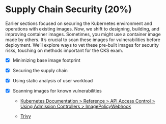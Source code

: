 
# Supply Chain Security (20%)

Earlier sections focused on securing the Kubernetes environment and operations with existing images. Now, we shift to designing, building, and improving container images. Sometimes, you might use a container image made by others. It’s crucial to scan these images for vulnerabilities before deployment. We’ll explore ways to vet these pre-built images for security risks, touching on methods important for the CKS exam.


- [x] Minimizing base image footprint

- [x] Securing the supply chain

- [x] Using static analysis of user workload

- [x] Scanning images for known vulnerabilities


    - [Kubernetes Documentation > Reference > API Access Control > Using Admission Controllers > ImagePolicyWebhook](https://kubernetes.io/docs/reference/access-authn-authz/admission-controllers/#imagepolicywebhook)

    - [Trivy](https://github.com/aquasecurity/trivy)

